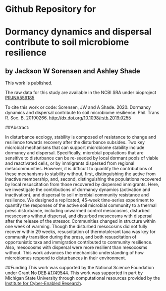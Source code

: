 # Github Repository for 
# Dormancy dynamics and dispersal contribute to soil microbiome resilience 
## by Jackson W Sorensen and Ashley Shade

This work is published.

The raw data for this study are available in the NCBI SRA under bioproject [PRJNA559185](https://www.ncbi.nlm.nih.gov/sra/?term=PRJNA559185).

To cite this work or code:
Sorensen, JW and A Shade. 2020.  Dormancy dynamics and dispersal contribute to soil microbiome resilience. Phil. Trans R. Soc. B. 20190266.  http://dx.doi.org/10.1098/rstb.2019.0255

##Abstract:

In disturbance ecology, stability is composed of resistance to change and resilience towards recovery after the disturbance subsides. Two key microbial mechanisms that can support microbiome stability include dormancy and dispersal. Specifically, microbial populations that are sensitive to disturbance can be re-seeded by local dormant pools of viable and reactivated cells, or by immigrants dispersed from regional metacommunities. However, it is difficult to quantify the contributions of these mechanisms to stability without, first, distinguishing the active from inactive membership, and, second, distinguishing the populations recovered by local resuscitation from those recovered by dispersed immigrants. Here, we investigate the contributions of dormancy dynamics (activation and inactivation), and dispersal to soil microbial community resistance and resilience. We designed a replicated, 45-week time-series experiment to quantify the responses of the active soil microbial community to a thermal press disturbance, including unwarmed control mesocosms, disturbed mesocosms without dispersal, and disturbed mesocosms with dispersal after the release of the stressor. Communities changed in structure within one week of warming. Though the disturbed mesocosms did not fully recover within 29 weeks, resuscitation of thermotolerant taxa was key for community transition during the press, and both resuscitation of opportunistic taxa and immigration contributed to community resilience. Also, mesocosms with dispersal were more resilient than mesocosms without. This work advances the mechanistic understanding of how microbiomes respond to disturbances in their environment. 

##Funding
This work was supported by the National Science Foundation under Grant No DEB [#1749544](https://www.nsf.gov/awardsearch/showAward?AWD_ID=1749544&HistoricalAwards=false). This work was supported in part by Michigan State University through computational resources provided by the [Institute for Cyber-Enabled Research](https://icer.msu.edu/). 
